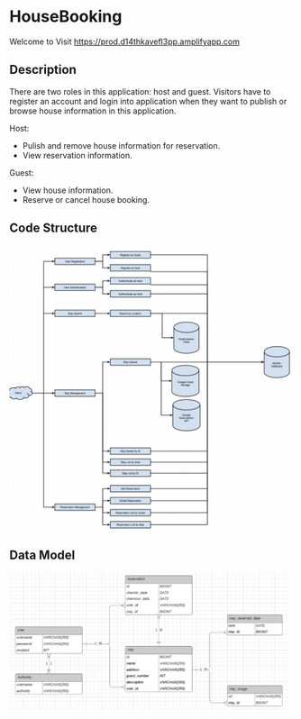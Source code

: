 # HouseBooking

Welcome to Visit https://prod.d14thkavefl3pp.amplifyapp.com

## Description

There are two roles in this application: host and guest. Visitors have to register an account and login into application when they want to publish or browse house information in this application.

Host:

- Pulish and remove house information for reservation.
- View reservation information.

Guest:

- View house information.
- Reserve or cancel house booking.


## Code Structure

![code structure](./imgs/codestructure.png)



## Data Model

![Data Model](./imgs/DataModel.png)






